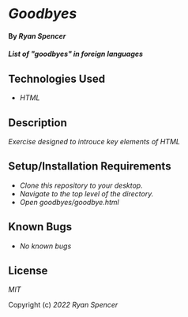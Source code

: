 # _Goodbyes_

#### By _**Ryan Spencer**_

#### _List of "goodbyes" in foreign languages_

## Technologies Used

- _HTML_

## Description

_Exercise designed to introuce key elements of HTML_

## Setup/Installation Requirements

- _Clone this repository to your desktop._
- _Navigate to the top level of the directory._
- _Open goodbyes/goodbye.html_

## Known Bugs

- _No known bugs_

## License

_MIT_

Copyright (c) _2022_ _Ryan Spencer_
